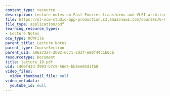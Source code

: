 ```yaml
---
content_type: resource
description: Lecture notes on Fast Fourier transforms and VLSI architectures.
file: https://ol-ocw-studio-app-production.s3.amazonaws.com/courses/6-973-communication-system-design-spring-2006/1460f43d3993b7c956d4bb8ee03d1fb0_lecture_10.pdf
file_type: application/pdf
learning_resource_types:
- Lecture Notes
ocw_type: OCWFile
parent_title: Lecture Notes
parent_type: CourseSection
parent_uid: a96a72a7-2b02-6c71-2d3f-e80f44c1b0cb
resourcetype: Document
title: lecture_10.pdf
uid: 1460f43d-3993-b7c9-56d4-bb8ee03d1fb0
video_files:
  video_thumbnail_file: null
video_metadata:
  youtube_id: null
---
```

